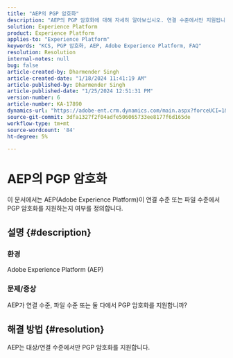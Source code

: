 ```yaml
---
title: "AEP의 PGP 암호화"
description: "AEP의 PGP 암호화에 대해 자세히 알아보십시오. 연결 수준에서만 지원됩니다."
solution: Experience Platform
product: Experience Platform
applies-to: "Experience Platform"
keywords: "KCS, PGP 암호화, AEP, Adobe Experience Platform, FAQ"
resolution: Resolution
internal-notes: null
bug: false
article-created-by: Dharmender Singh
article-created-date: "1/18/2024 11:41:19 AM"
article-published-by: Dharmender Singh
article-published-date: "1/25/2024 12:51:31 PM"
version-number: 6
article-number: KA-17890
dynamics-url: "https://adobe-ent.crm.dynamics.com/main.aspx?forceUCI=1&pagetype=entityrecord&etn=knowledgearticle&id=6e4a767d-f6b5-ee11-a569-6045bd0065b6"
source-git-commit: 3dfa1327f2f04adfe506065733ee8177f6d165de
workflow-type: tm+mt
source-wordcount: '84'
ht-degree: 5%

---
```


# AEP의 PGP 암호화


이 문서에서는 AEP(Adobe Experience Platform)이 연결 수준 또는 파일 수준에서 PGP 암호화를 지원하는지 여부를 정의합니다.

## 설명 {#description}


### <b>환경</b>

Adobe Experience Platform (AEP)

### <b>문제/증상</b>

AEP가 연결 수준, 파일 수준 또는 둘 다에서 PGP 암호화를 지원합니까?


## 해결 방법 {#resolution}


AEP는 대상/연결 수준에서만 PGP 암호화를 지원합니다.
